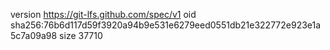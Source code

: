 version https://git-lfs.github.com/spec/v1
oid sha256:76b6d117d59f3920a94b9e531e6279eed0551db21e322772e923e1a5c7a09a98
size 37710
